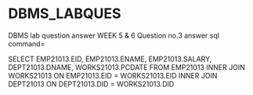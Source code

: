 # DBMS_LABQUES
DBMS  lab question answer
WEEK 5 & 6 
Question no.3 answer
sql command= 

SELECT EMP21013.EID, EMP21013.ENAME, EMP21013.SALARY, DEPT21013.DNAME, WORKS21013.PCDATE
FROM EMP21013
INNER JOIN WORKS21013 ON EMP21013.EID = WORKS21013.EID
INNER JOIN DEPT21013 ON DEPT21013.DID = WORKS21013.DID

